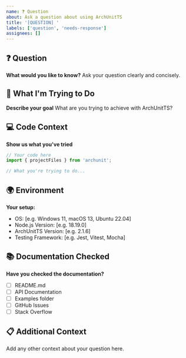 ```yaml
---
name: ❓ Question
about: Ask a question about using ArchUnitTS
title: '[QUESTION] '
labels: ['question', 'needs-response']
assignees: []
---
```


## ❓ Question

**What would you like to know?**
Ask your question clearly and concisely.

## 🎯 What I'm Trying to Do

**Describe your goal**
What are you trying to achieve with ArchUnitTS?

## 💻 Code Context

**Show us what you've tried**

```typescript
// Your code here
import { projectFiles } from 'archunit';

// What you're trying to do...
```

## 🌍 Environment

**Your setup:**

- OS: [e.g. Windows 11, macOS 13, Ubuntu 22.04]
- Node.js Version: [e.g. 18.19.0]
- ArchUnitTS Version: [e.g. 2.1.6]
- Testing Framework: [e.g. Jest, Vitest, Mocha]

## 📚 Documentation Checked

**Have you checked the documentation?**

- [ ] README.md
- [ ] API Documentation
- [ ] Examples folder
- [ ] GitHub Issues
- [ ] Stack Overflow

## 📋 Additional Context

Add any other context about your question here.
